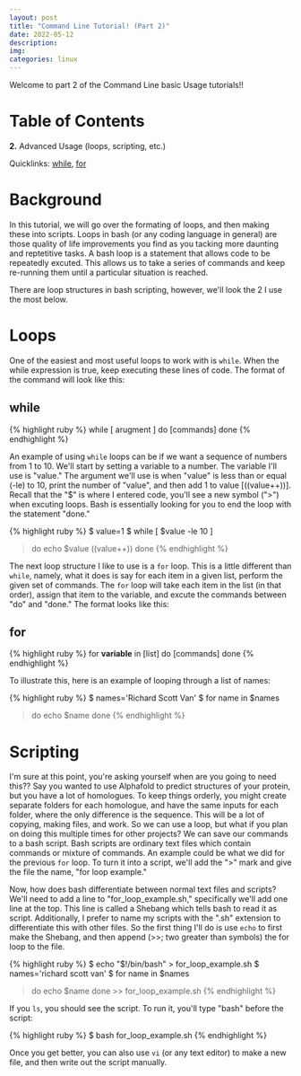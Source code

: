 ```yaml
---
layout: post
title: "Command Line Tutorial! (Part 2)"
date: 2022-05-12
description: 
img:
categories: linux
---
```


Welcome to part 2 of the Command Line basic Usage tutorials!!

# Table of Contents #
**2.** Advanced Usage (loops, scripting, etc.)

Quicklinks: [while](#while), [for](#for) 

# Background #

In this tutorial, we will go over the formating of loops, and then making these into scripts. Loops in bash (or any coding language in general) are those quality of life improvements you find as you tacking more daunting and reptetitive tasks. A bash loop is a statement that allows code to be repeatedly excuted. This allows us to take a series of commands and keep re-running them until a particular situation is reached.

There are loop structures in bash scripting, however, we'll look the 2 I use the most below.

# Loops #
One of the easiest and most useful loops to work with is `while`. When the while expression is true, keep executing these lines of code. The format of the command will look like this:

## while ##

{% highlight ruby %}
while [ arugment ]
do
[commands]
done
{% endhighlight %}

An example of using `while` loops can be if we want a sequence of numbers from 1 to 10. We'll start by setting a variable to a number. The variable I'll use is "value." The argument we'll use is when "value" is less than or equal (-le) to 10, print the number of "value", and then add 1 to value [((value++))]. Recall that the "$" is where I entered code, you'll see a new symbol (">") when excuting loops. Bash is essentially looking for you to end the loop with the statement "done."

{% highlight ruby %}
$ value=1
$ while [ $value -le 10 ]
> do
> echo $value
> ((value++))
> done
{% endhighlight %}
 
The next loop structure I like to use is a `for` loop. This is a little different than `while`, namely, what it does is say for each item in a given list, perform the given set of commands. The `for` loop will take each item in the list (in that order), assign that item to the variable, and excute the commands between "do" and "done." The format looks like this:

## for ##

{% highlight ruby %}
for **variable** in [list]
do
[commands]
done
{% endhighlight %}

To illustrate this, here is an example of looping through a list of names:

{% highlight ruby %}
$ names='Richard Scott Van'
$ for name in $names
> do
> echo $name
> done
{% endhighlight %}

# Scripting #

I'm sure at this point, you're asking yourself when are you going to need this?? Say you wanted to use Alphafold to predict structures of your protein, but you have a lot of homologues. To keep things orderly, you might create separate folders for each homologue, and have the same inputs for each folder, where the only difference is the sequence. This will be a lot of copying, making files, and work. So we can use a loop, but what if you plan on doing this multiple times for other projects? We can save our commands to a bash script. Bash scripts are ordinary text files which contain commands or mixture of commands. An example could be what we did for the previous `for` loop. To turn it into a script, we'll add the ">" mark and give the file the name, "for loop example."

Now, how does bash differentiate between normal text files and scripts? We'll need to add a line to "for_loop_example.sh," specifically we'll add one line at the top. This line is called a Shebang which tells bash to read it as script. Additionally, I prefer to name my scripts with the ".sh" extension to differentiate this with other files. So the first thing I'll do is use `echo` to first make the Shebang, and then append (>>; two greater than symbols) the for loop to the file. 

{% highlight ruby %}
$ echo "$!/bin/bash" > for_loop_example.sh
$ names='richard scott van'
$ for name in $names
> do
> echo $name
> done >> for_loop_example.sh
{% endhighlight %}

If you `ls`, you should see the script. To run it, you'll type "bash" before the script:

{% highlight ruby %}
$ bash for_loop_example.sh
{% endhighlight %}

Once you get better, you can also use `vi` (or any text editor) to make a new file, and then write out the script manually.


